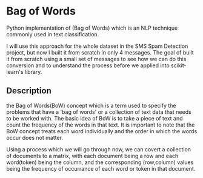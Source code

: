 # Bag of Words

Python implementation of (Bag of Words) which is an NLP technique commonly used in text classification. 

I will use this approach for the whole dataset in the SMS Spam Detection project, but now I built it from scratch in only 4 messages.
The goal of built it from scratch using a small set of messages to see how we can do this conversion and to understand the process before we applied into scikit-learn's library.

## Description
the Bag of Words(BoW) concept which is a term used to specify the problems that have a 'bag of words' or a collection of text data that needs to be worked with. The basic idea of BoW is to take a piece of text and count the frequency of the words in that text. It is important to note that the BoW concept treats each word individually and the order in which the words occur does not matter. 

Using a process which we will go through now, we can covert a collection of documents to a matrix, with each document being a row and each word(token) being the column, and the corresponding (row,column) values being the frequency of occurrance of each word or token in that document.




